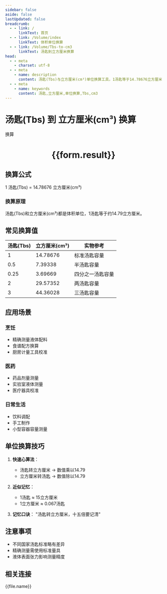 ```yaml
---
sidebar: false
aside: false
lastUpdated: false
breadcrumb:
  - - link: /
      linkText: 首页
  - - link: /Volume/index
      linkText: 体积单位换算
  - - link: /Volume/Tbs-to-cm3
      linkText: 汤匙到立方厘米换算
head:
  - - meta
    - charset: utf-8
  - - meta
    - name: description
      content: 汤匙(Tbs)与立方厘米(cm³)单位换算工具，1汤匙等于14.78676立方厘米。
  - - meta
    - name: keywords
      content: 汤匙,立方厘米,单位换算,Tbs,cm3
---
```


# 汤匙(Tbs) 到 立方厘米(cm³) 换算

<script setup>
import { onMounted, reactive, inject ,ref  } from 'vue'
import { NButton,NForm ,NFormItem,NInput,NInputNumber,NSelect,NCard,useMessage ,NGrid ,NGi } from 'naive-ui'
import { defineClientComponent } from 'vitepress'
import { Volume } from '../../files';

const convert = inject('convert')
const formRef = ref(null);
const rules = {
  number:{
    required: true,
    type: 'number',
    trigger: "blur"
  }
}
const form = reactive({
  number:null,
  result:'',
  title:'汤匙(Tbs)到立方厘米(cm³)换算'
})

const convertHandler = (e) => {
  e.preventDefault();
  formRef.value?.validate((errors)=>{
    if (!errors) {
      form.result = `${form.number} Tbs = ${convert(form.number).from('Tbs').to('cm3')} cm³`
    }
  })
}
</script>

<n-form size="large" :model="form" ref='formRef' :rules="rules">
  <n-form-item label="数值" path="number">
    <n-input-number size="large" style="width:100%" :min="0" v-model:value="form.number" placeholder="请输入汤匙数值" />
  </n-form-item>
  <n-form-item>
    <n-button type="info" style="width:100%" @click="convertHandler">换算</n-button>
  </n-form-item>
</n-form>
<n-card embedded :bordered="false" hoverable>
  <div style="text-align:center">
    <h1>{{form.result}}</h1>
  </div>
</n-card>

## 换算公式
1 汤匙(Tbs) = 14.78676 立方厘米(cm³)

### 换算原理
汤匙(Tbs)和立方厘米(cm³)都是体积单位，1汤匙等于约14.79立方厘米。

## 常见换算值
| 汤匙(Tbs) | 立方厘米(cm³) | 实物参考                 |
|-----------|-------------|--------------------------|
| 1         | 14.78676    | 标准汤匙容量              |
| 0.5       | 7.39338     | 半汤匙容量                |
| 0.25      | 3.69669     | 四分之一汤匙容量          |
| 2         | 29.57352    | 两汤匙容量                |
| 3         | 44.36028    | 三汤匙容量                |

## 应用场景
### 烹饪
- 精确测量液体配料
- 食谱配方换算
- 厨房计量工具校准

### 医药
- 药品剂量测量
- 实验室液体测量
- 医疗器具校准

### 日常生活
- 饮料调配
- 手工制作
- 小型容器容量测量

## 单位换算技巧
1. **快速心算法**：
   - 汤匙转立方厘米 → 数值乘以14.79
   - 立方厘米转汤匙 → 数值除以14.79

2. **近似记忆**：
   - 1汤匙 ≈ 15立方厘米
   - 1立方厘米 ≈ 0.067汤匙

3. **记忆口诀**：
   "汤匙转立方厘米，十五倍要记清"

## 注意事项
- 不同国家汤匙标准略有差异
- 精确测量需使用标准量具
- 液体表面张力影响测量精度

## 相关连接
<n-grid x-gap="12" :cols="2">
  <n-gi v-for="(file, index) in Volume" :key="index">
    <n-button
      text
      tag="a"
      :href="file.path"
      type="info"
    >
      {{file.name}}
    </n-button>
  </n-gi>
</n-grid>